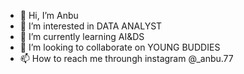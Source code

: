 - 👋 Hi, I’m Anbu 
- 👀 I’m interested in DATA ANALYST 
- 🌱 I’m currently learning AI&DS
- 💞️ I’m looking to collaborate on YOUNG BUDDIES
- 📫 How to reach me throungh instagram @_anbu.77

<!---
Anbu-Selvam-77/Anbu-Selvam-77 is a ✨ special ✨ repository because its `README.md` (this file) appears on your GitHub profile.
You can click the Preview link to take a look at your changes.
--->
